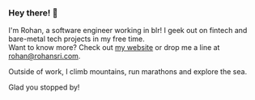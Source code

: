 ### Hey there! 👋

I'm Rohan, a software engineer working in blr! I geek out on fintech and bare-metal tech projects in my free time. 
<br>
Want to know more? Check out [my website](https://rohansri.com) or drop me a line at rohan@rohansri.com.

Outside of work, I climb mountains, run marathons and explore the sea.

Glad you stopped by!
